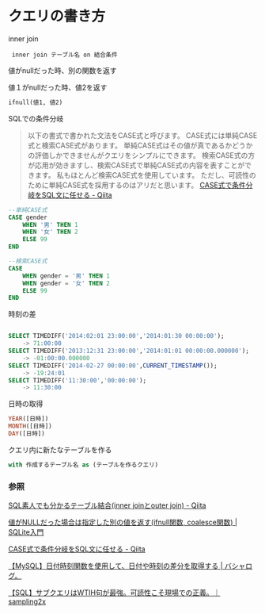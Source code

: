 # クエリの書き方

inner join

```
 inner join テーブル名 on 結合条件
```

値がnullだった時、別の関数を返す

値１がnullだった時、値2を返す

```sql
ifnull(値1, 値2)
```

SQLでの条件分岐

>以下の書式で書かれた文法をCASE式と呼びます。 CASE式には単純CASE式と検索CASE式があります。 単純CASE式はその値が真であるかどうかの評価しかできませんがクエリをシンプルにできます。 検索CASE式の方が応用が効きますし、検索CASE式で単純CASE式の内容を表すことができます。 私もほとんど検索CASE式を使用しています。 ただし、可読性のために単純CASE式を採用するのはアリだと思います。
>[CASE式で条件分岐をSQL文に任せる - Qiita](https://qiita.com/sfp_waterwalker/items/acc7f95f6ab5aa5412f3)

```sql
--単純CASE式
CASE gender
    WHEN '男' THEN 1
    WHEN '女' THEN 2
    ELSE 99
END

--検索CASE式
CASE
    WHEN gender = '男' THEN 1
    WHEN gender = '女' THEN 2
    ELSE 99
END
```

時刻の差

```sql

SELECT TIMEDIFF('2014:02:01 23:00:00','2014:01:30 00:00:00');
	-> 71:00:00
SELECT TIMEDIFF('2013:12:31 23:00:00','2014:01:01 00:00:00.000000');
	-> -01:00:00.000000
SELECT TIMEDIFF('2014-02-27 00:00:00',CURRENT_TIMESTAMP());
	-> -19:24:01
SELECT TIMEDIFF('11:30:00','00:00:00');
	-> 11:30:00
```

日時の取得

```sql
YEAR([日時])
MONTH([日時])
DAY([日時])
```

クエリ内に新たなテーブルを作る

```sql
with 作成するテーブル名 as (テーブルを作るクエリ)
```

### 参照

[SQL素人でも分かるテーブル結合\(inner joinとouter join\) \- Qiita](https://qiita.com/naoki_mochizuki/items/3fda1ad6594c11d7b43c#%E5%A4%96%E9%83%A8%E7%B5%90%E5%90%88)

[値がNULLだった場合は指定した別の値を返す\(ifnull関数, coalesce関数\) \| SQLite入門](https://www.dbonline.jp/sqlite/function/index23.html)

[CASE式で条件分岐をSQL文に任せる \- Qiita](https://qiita.com/sfp_waterwalker/items/acc7f95f6ab5aa5412f3)

[【MySQL】日付時刻関数を使用して、日付や時刻の差分を取得する \| バシャログ。](http://bashalog.c-brains.jp/14/02/28-150000.php)

[【SQL】サブクエリはWTIH句が最強。可読性こそ現場での正義。｜sampling2x](https://sampling2x.com/2019/03/25/sql-with/)